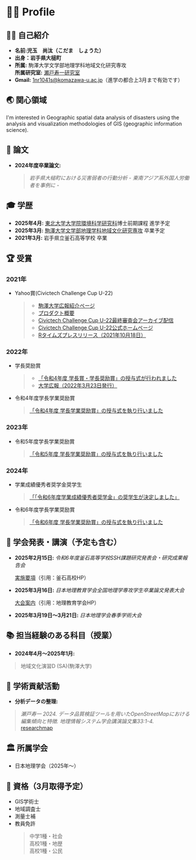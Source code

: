 # 👨‍🎓 **Profile**

## 🧑‍💻 **自己紹介**
- **名前:児玉　尚汰（こだま　しょうた）** 
- **出身：岩手県大槌町**
- **所属:** 駒澤大学文学部地理学科地域文化研究専攻  
  **所属研究室:** [瀬戸寿一研究室](https://tossetolab.github.io/)  
- **Gmail:** 1nr1041s@komazawa-u.ac.jp（進学の都合上3月まで有効です）

## 🌏 **関心領域**
I'm interested in Geographic spatial data analysis of disasters using the analysis and visualization methodologies of GIS (geographic information science).

## 📖 **論文**
- **2024年度卒業論文:**  
  >*岩手県大槌町における災害弱者の行動分析 - 東南アジア系外国人労働者を事例に -*

## 🎓 **学歴**
- **2025年4月:** [東北大学大学院環境科学研究科](https://www.kankyo.tohoku.ac.jp/)博士前期課程 進学予定
- **2025年3月:** [駒澤大学文学部地理学科地域文化研究専攻](https://www.komazawa-u.ac.jp/gakubu/bun/geography/) 卒業予定
- **2021年3月:** 岩手県立釜石高等学校 卒業

## 🏆 **受賞**
### **2021年**  
- Yahoo賞(Civictech Challenge Cup U-22)  
  >- [駒澤大学広報紹介ページ](https://www.komazawa-u.ac.jp/news/extracurricular/2021/1215-10942.html)
  >- [プロダクト概要](https://hackmd.io/@goEztN4ITr6_QPGyhqP-9g/rkaz2W3f9?fbclid=PAZXh0bgNhZW0CMTEAAabmKU7M4kgvWlF1fUVnETmeep4m7NJlPleZdQnLR7fv-m5IUxhIce2lbgQ_aem_8Z62qI2RRWkHwRc0imO89A)
  >- [Civictech Challenge Cup U-22最終審査会アーカイブ配信](https://www.youtube.com/watch?v=PB4Wg-y1JrI)
  >- [Civictech Challenge Cup U-22公式ホームページ](https://ccc2021.code4japan.org/)
  >- [Rタイムズプレスリリース（2021年10月18日）](https://prtimes.jp/main/html/rd/p/000000039.000039198.html)

### **2022年**  
- 学長奨励賞  
  >- [「令和4年度 学長賞・学長奨励賞」の授与式が行われました](https://www.komazawa-u.ac.jp/news/event/2022/0320-14040.html)
  >- [大学広報（2022年3月23日発行）](https://www.komazawa-u.ac.jp/about/public-relations/news/2022/0330-11791.html)
- 令和4年度学長学業奨励賞  
  > [「令和4年度 学長学業奨励賞」の授与式を執り行いました](https://www.komazawa-u.ac.jp/news/event/2022/0623-12238.html)

### **2023年**  
- 令和5年度学長学業奨励賞  
  > [「令和5年度 学長学業奨励賞」の授与式を執り行いました](https://www.komazawa-u.ac.jp/news/event/2023/0512-14306.html)

### **2024年**  
- 学業成績優秀者奨学金奨学生  
  > [「「令和6年度学業成績優秀者奨学金」の奨学生が決定しました」](https://www.komazawa-u.ac.jp/news/event/2024/0520-15747.html)
- 令和6年度学長学業奨励賞  
  > [「令和6年度 学長学業奨励賞」の授与式を執り行いました](https://www.komazawa-u.ac.jp/news/event/2024/0704-15935.html)

## 🎤 **学会発表・講演（予定も含む）**
- **2025年2月15日:**
  *令和6年度釜石高等学校SSH課題研究発表会・研究成果報告会*

  [実施要項](https://www2.iwate-ed.jp/kas-h/contents/R6/full/SSH_presentation.pdf)（引用：釜石高校HP）

- **2025年3月16日:**
  *日本地理教育学会全国地理学専攻学生卒業論文発表大会*
 
  [大会案内](https://www.geoedu.jp/sotsuron.html)（引用：地理教育学会HP）

- **2025年3月19日～3月21日:**
  *日本地理学会春季学術大会*

## 📚 **担当経験のある科目（授業）**
- **2024年4月～2025年1月:** 
> 地域文化演習D (SA)(駒澤大学)

## 🔬 **学術貢献活動**
- **分析データの整理:** 
> *瀬戸寿一 2024. データ品質検証ツールを用いたOpenStreetMapにおける編集傾向と特徴. 地理情報システム学会講演論文集33:1-4.*  
  [researchmap](https://researchmap.jp/tosseto/published_papers/48310292)

## 🏛 **所属学会**
- 日本地理学会（2025年～）

## 📜 **資格（3月取得予定）**
- GIS学術士
- 地域調査士
- 測量士補
- 教員免許  
  >中学1種・社会  
  >高校1種・地歴  
  >高校1種・公民
